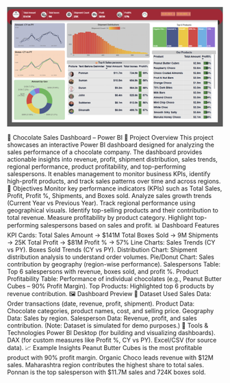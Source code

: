 <img src="https://github.com/ashu-512/SalesDashBoardUsingPowerBi-/blob/main/SalesDashBoard.png">
  
🍫 Chocolate Sales Dashboard – Power BI
📌 Project Overview
This project showcases an interactive Power BI dashboard designed for analyzing the sales performance of a chocolate company.
The dashboard provides actionable insights into revenue, profit, shipment distribution, sales trends, regional performance, product profitability, and top-performing salespersons.
It enables management to monitor business KPIs, identify high-profit products, and track sales patterns over time and across regions.
🎯 Objectives
Monitor key performance indicators (KPIs) such as Total Sales, Profit, Profit %, Shipments, and Boxes sold.
Analyze sales growth trends (Current Year vs Previous Year).
Track regional performance using geographical visuals.
Identify top-selling products and their contribution to total revenue.
Measure profitability by product category.
Highlight top-performing salespersons based on sales and profit.
📊 Dashboard Features
KPI Cards:
Total Sales Amount → $141M
Total Boxes Sold → 9M
Shipments → 25K
Total Profit → $81M
Profit % → 57%
Line Charts:
Sales Trends (CY vs PY).
Boxes Sold Trends (CY vs PY).
Distribution Chart:
Shipment distribution analysis to understand order volumes.
Pie/Donut Chart:
Sales contribution by geography (region-wise performance).
Salespersons Table:
Top 6 salespersons with revenue, boxes sold, and profit %.
Product Profitability Table:
Performance of individual chocolates (e.g., Peanut Butter Cubes – 90% Profit Margin).
Top Products:
Highlighted top 6 products by revenue contribution.
🖼 Dashboard Preview
📂 Dataset Used
Sales Data: Order transactions (date, revenue, profit, shipment).
Product Data: Chocolate categories, product names, cost, and selling price.
Geography Data: Sales by region.
Salesperson Data: Revenue, profit, and sales contribution.
(Note: Dataset is simulated for demo purposes.)
🚀 Tools & Technologies
Power BI Desktop (for building and visualizing dashboards).
DAX (for custom measures like Profit %, CY vs PY).
Excel/CSV (for source data).
📈 Example Insights
Peanut Butter Cubes is the most profitable product with 90% profit margin.
Organic Choco leads revenue with $12M sales.
Maharashtra region contributes the highest share to total sales.
Ponnan is the top salesperson with $11.7M sales and 724K boxes sold.
